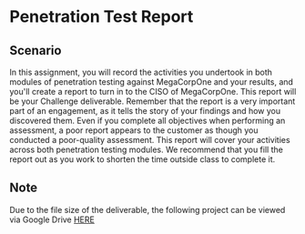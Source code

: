 # Penetration Test Report
<h2>Scenario</h2>
In this assignment, you will record the activities you undertook in both modules of penetration testing against MegaCorpOne and your results, and you'll create a report to turn in to the CISO of MegaCorpOne. This report will be your Challenge deliverable.
Remember that the report is a very important part of an engagement, as it tells the story of your findings and how you discovered them. 
Even if you complete all objectives when performing an assessment, a poor report appears to the customer as though you conducted a poor-quality assessment.
This report will cover your activities across both penetration testing modules. We recommend that you fill the report out as you work to shorten the time outside class to complete it.

<h2>Note</h2>
Due to the file size of the deliverable, the following project can be viewed via Google Drive <a href="https://docs.google.com/document/d/1cwdfu9BVnKHHfQUJ22BWjaxWpcAYe6bXLfqSISveFLo/edit?usp=sharing">HERE</a>
